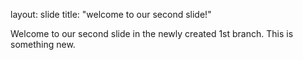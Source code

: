 layout: slide
title: "welcome to our second slide!"

Welcome to our second slide in the newly created 1st branch.
This is something new.
